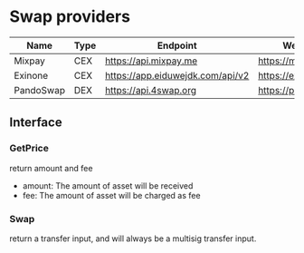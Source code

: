 # Swap providers

|Name|Type|Endpoint|Website|
|--|--|--|--|
|Mixpay|CEX|https://api.mixpay.me|https://mixpay.me|
|Exinone|CEX|https://app.eiduwejdk.com/api/v2|https://exinone.com|
|PandoSwap|DEX|https://api.4swap.org|https://pando.im|

## Interface

### GetPrice
return amount and fee
- amount: The amount of asset will be received
- fee: The amount of asset will be charged as fee

### Swap
return a transfer input, and will always be a multisig transfer input.
